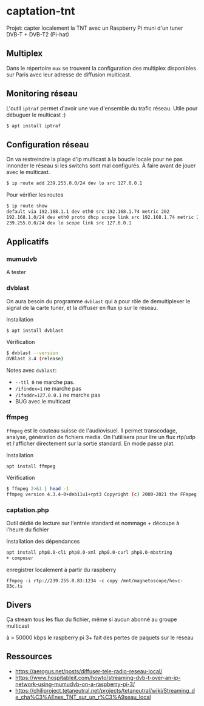 # captation-tnt

Projet: capter localement la TNT avec un Raspberry Pi muni d'un tuner DVB-T + DVB-T2 (Pi-hat)

## Multiplex

Dans le répertoire `mux` se trouvent la configuration des multiplex disponibles sur Paris avec leur adresse de diffusion multicast.

## Monitoring réseau

L'outil `iptraf` permet d'avoir une vue d'ensemble du trafic réseau. Utile pour débuguer le multicast :)

```bash
$ apt install iptraf
```

## Configuration réseau

On va restreindre la plage d'ip multicast à la boucle locale pour ne pas innonder le réseau si les switchs sont mal configurés. À faire avant de jouer avec le multicast.

```bash
$ ip route add 239.255.0.0/24 dev lo src 127.0.0.1
```

Pour vérifier les routes

```bash
$ ip route show
default via 192.168.1.1 dev eth0 src 192.168.1.74 metric 202
192.168.1.0/24 dev eth0 proto dhcp scope link src 192.168.1.74 metric 202
239.255.0.0/24 dev lo scope link src 127.0.0.1
```

## Applicatifs

### mumudvb

A tester

### dvblast

On aura besoin du programme `dvblast` qui a pour rôle de demultiplexer le signal de la carte tuner, et la diffuser en flux ip sur le réseau.

Installation

```bash
$ apt install dvblast
```

Vérification

```bash
$ dvblast --version
DVBlast 3.4 (release)
```

Notes avec `dvblast`:

- `--ttl 0` ne marche pas.
- `/ifindex=1` ne marche pas
- `/ifaddr=127.0.0.1` ne marche pas
- BUG avec le multicast

### ffmpeg

`ffmpeg` est le couteau suisse de l'audiovisuel. Il permet transcodage, analyse, génération de fichiers media. On l'utilisera pour lire un flux rtp/udp et l'afficher directement sur la sortie standard. En mode passe plat.

Installation

```bash
apt install ffmpeg
```

Vérification

```bash
$ ffmpeg 2>&1 | head -1
ffmpeg version 4.3.4-0+deb11u1+rpt3 Copyright (c) 2000-2021 the FFmpeg developers
```

### captation.php

Outil dédié de lecture sur l'entrée standard et nommage + découpe à l'heure du fichier

Installation des dépendances

```bash
apt install php8.0-cli php8.0-xml php8.0-curl php8.0-mbstring
+ composer
```

enregistrer localement à partir du raspberry

```
ffmpeg -i rtp://239.255.0.83:1234 -c copy /mnt/magnetoscope/hevc-83c.ts
```

## Divers

Ça stream tous les flux du fichier, même si aucun abonné au groupe multicast

à > 50000 kbps le raspberry pi 3+ fait des pertes de paquets sur le réseau

## Ressources

- https://aerogus.net/posts/diffuser-tele-radio-reseau-local/
- https://www.hospitableit.com/howto/streaming-dvb-t-over-an-ip-network-using-mumudvb-on-a-raspberry-pi-3/
- https://chiliproject.tetaneutral.net/projects/tetaneutral/wiki/Streaming_de_cha%C3%AEnes_TNT_sur_un_r%C3%A9seau_local

